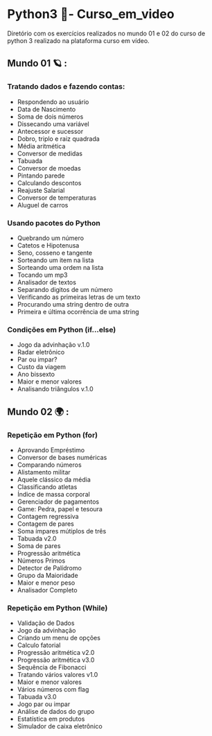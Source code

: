 # Python3 🐍- Curso_em_video
Diretório com os exercícios realizados no mundo 01 e 02 do curso de python 3 realizado na plataforma curso em vídeo.
## Mundo 01 🪐 :
### Tratando dados e fazendo contas: 
- Respondendo ao usuário
- Data de Nascimento
- Soma de dois números
- Dissecando uma variável
- Antecessor e sucessor
- Dobro, triplo e raiz quadrada
- Média aritmética
- Conversor de medidas
- Tabuada
- Conversor de moedas
- Pintando parede
- Calculando descontos
- Reajuste Salarial
- Conversor de temperaturas
- Aluguel de carros
### Usando pacotes do Python
- Quebrando um número
- Catetos e Hipotenusa
- Seno, cosseno e tangente
- Sorteando um item na lista
- Sorteando uma ordem na lista
- Tocando um mp3
- Analisador de textos
- Separando digitos de um número
- Verificando as primeiras letras de um texto
- Procurando uma string dentro de outra
- Primeira e última ocorrência de uma string
### Condições em Python (if...else)
- Jogo da advinhação v.1.0
- Radar eletrônico
- Par ou impar?
- Custo da viagem
- Ano bissexto
- Maior e menor valores
- Analisando triângulos v.1.0
## Mundo 02 🌍 :
### Repetição em Python (for)
- Aprovando Empréstimo
- Conversor de bases numéricas
- Comparando números
- Alistamento militar
- Aquele clássico da média
- Classificando atletas
- Índice de massa corporal
- Gerenciador de pagamentos
- Game: Pedra, papel e tesoura
- Contagem regressiva
- Contagem de pares
- Soma ímpares mútiplos de três
- Tabuada v2.0
- Soma de pares
- Progressão aritmética
- Números Primos
- Detector de Palídromo
- Grupo da Maioridade
- Maior e menor peso
- Analisador Completo
### Repetição em Python (While)
- Validação de Dados
- Jogo da advinhação
- Criando um menu de opções
- Calculo fatorial
- Progressão aritmética v2.0
- Progressão aritmética v3.0
- Sequência de Fibonacci
- Tratando vários valores v1.0
- Maior e menor valores
- Vários números com flag
- Tabuada v3.0
- Jogo par ou impar
- Análise de dados do grupo
- Estatística em produtos 
- Simulador de caixa eletrônico
